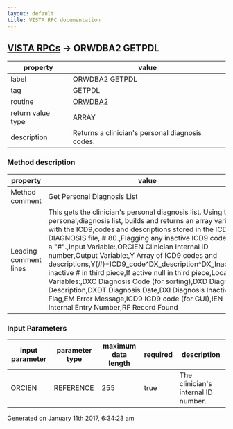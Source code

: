 ```yaml
---
layout: default
title: VISTA RPC documentation
---
```




## [VISTA RPCs](TableOfContent.md) &#8594; ORWDBA2 GETPDL 

 property | value 
--- | --- 
 label | ORWDBA2 GETPDL
 tag | GETPDL
 routine | [ORWDBA2](http://code.osehra.org/dox/Routine_ORWDBA2_source.html)
 return value type | ARRAY
 description | Returns a clinician's personal diagnosis codes.


### Method description

 property | value 
--- | --- 
 Method comment | Get Personal Diagnosis List
 Leading comment lines | This gets the clinician's personal diagnosis list. Using the personal,diagnosis list, builds and returns an array variable with the ICD9,codes and descriptions stored in the ICD DIAGNOSIS file, # 80.,Flagging any inactive ICD9 code with a "#".,Input Variable:,ORCIEN    Clinician Internal ID number,Output Variable:,Y         Array of ICD9 codes and descriptions,Y(#)=ICD9_code^DX_description^DX_Inactive,If inactive # in third piece,If active null in third piece,Local Variables:,DXC       Diagnosis Code (for sorting),DXD       Diagnosis Description,DXDT      Diagnosis Date,DXI       Diagnosis Inactive Flag,EM        Error Message,ICD9      ICD9 code (for GUI),IEN       Internal Entry Number,RF        Record Found

### Input Parameters

| input parameter | parameter type | maximum data length | required | description | 
| --- | --- | --- | --- | --- | 
| ORCIEN | REFERENCE | 255 | true | The clinician's internal ID number. | 




Generated on January 11th 2017, 6:34:23 am